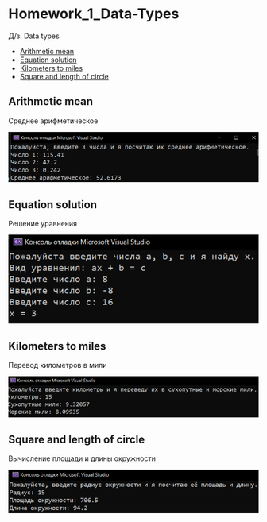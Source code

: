 # Homework_1_Data-Types
Д/з: Data types
* [Arithmetic mean](https://github.com/SlavikArt/Homework_1_Data-Types/blob/master/Arithmetic_mean/Arithmetic_Mean.cpp)
* [Equation solution](https://github.com/SlavikArt/Homework_1_Data-Types/blob/master/Equation_Solution/Equation_Solution.cpp)
* [Kilometers to miles](https://github.com/SlavikArt/Homework_1_Data-Types/blob/master/Kilometers_To_Miles/Kilometers_To_Miles.cpp)
* [Square and length of circle](https://github.com/SlavikArt/Homework_1_Data-Types/blob/master/Square_And_Length_Of_Circle/Square_And_Length_Of_Circle.cpp)
<p align="center">
  <h2>Arithmetic mean</h2>
  <p>Среднее арифметическое</p>
  <img src="images/Arithmetic_Mean.png">
  <h2>Equation solution</h2>
  <p>Решение уравнения</p>
  <img src="images/Equation_Solution.png">
  <h2>Kilometers to miles</h2>
  <p>Перевод километров в мили</p>
  <img src="images/Kilometers_To_Miles.png">
  <h2>Square and length of circle</h2>
  <p>Вычисление площади и длины окружности</p>
  <img src="images/Square_And_Length_Of_Circle.png">
</p>
